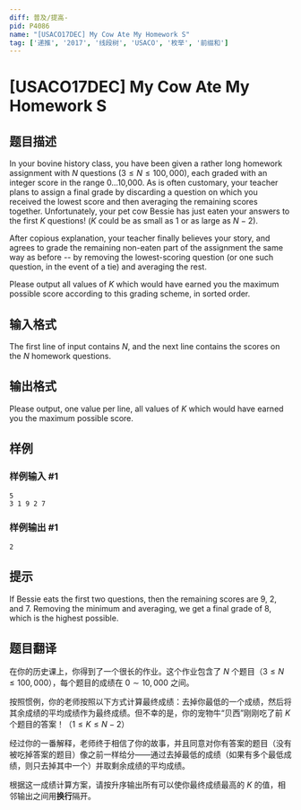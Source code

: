 ```yaml
---
diff: 普及/提高-
pid: P4086
name: "[USACO17DEC] My Cow Ate My Homework S"
tag: ['递推', '2017', '线段树', 'USACO', '枚举', '前缀和']
---
```

# [USACO17DEC] My Cow Ate My Homework S
## 题目描述

In your bovine history class, you have been given a rather long homework assignment with $N$ questions ($3 \leq N \leq 100,000$), each graded with an integer score in the range 0...10,000. As is often customary, your teacher plans to assign a final grade by discarding a question on which you received the lowest score and then averaging the remaining scores together. Unfortunately, your pet cow Bessie has just eaten your answers to the first $K$ questions! ($K$ could be as small as 1 or as large as $N-2$).

After copious explanation, your teacher finally believes your story, and agrees to grade the remaining non-eaten part of the assignment the same way as before -- by removing the lowest-scoring question (or one such question, in the event of a tie) and averaging the rest.


Please output all values of $K$ which would have earned you the maximum possible score according to this grading scheme, in sorted order.


## 输入格式

The first line of input contains $N$, and the next line contains the scores on the $N$ homework questions.

## 输出格式

Please output, one value per line, all values of $K$ which would have earned you the maximum possible score.

## 样例

### 样例输入 #1
```
5
3 1 9 2 7
```
### 样例输出 #1
```
2
```
## 提示

If Bessie eats the first two questions, then the remaining scores are 9, 2, and 7. Removing the minimum and averaging, we get a final grade of 8, which is the highest possible.

## 题目翻译

在你的历史课上，你得到了一个很长的作业。这个作业包含了 $N$ 个题目（$3 \le N \le 100,000$），每个题目的成绩在 $0 \sim 10,000$ 之间。

按照惯例，你的老师按照以下方式计算最终成绩：去掉你最低的一个成绩，然后将其余成绩的平均成绩作为最终成绩。但不幸的是，你的宠物牛“贝西”刚刚吃了前 $K$ 个题目的答案！（$1 \le K \le N-2$）

经过你的一番解释，老师终于相信了你的故事，并且同意对你有答案的题目（没有被吃掉答案的题目）像之前一样给分——通过去掉最低的成绩（如果有多个最低成绩，则只去掉其中一个）并取剩余成绩的平均成绩。

根据这一成绩计算方案，请按升序输出所有可以使你最终成绩最高的 $K$ 的值，相邻输出之间用**换行**隔开。

